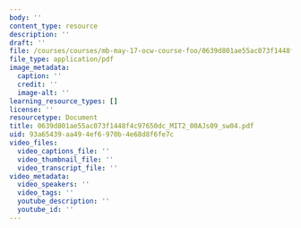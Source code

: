 ```yaml
---
body: ''
content_type: resource
description: ''
draft: ''
file: /courses/courses/mb-may-17-ocw-course-foo/0639d801ae55ac073f1448f4c97650dc_mit2_00ajs09_sw04.pdf
file_type: application/pdf
image_metadata:
  caption: ''
  credit: ''
  image-alt: ''
learning_resource_types: []
license: ''
resourcetype: Document
title: 0639d801ae55ac073f1448f4c97650dc_MIT2_00AJs09_sw04.pdf
uid: 93a65439-aa49-4ef6-970b-4e68d8f6fe7c
video_files:
  video_captions_file: ''
  video_thumbnail_file: ''
  video_transcript_file: ''
video_metadata:
  video_speakers: ''
  video_tags: ''
  youtube_description: ''
  youtube_id: ''
---
```

